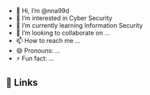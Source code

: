 - 👋 Hi, I’m @nna99d
- 👀 I’m interested in Cyber Security
- 🌱 I’m currently learning Information Security
- 💞️ I’m looking to collaborate on ...
- 📫 How to reach me ...
- 😄 Pronouns: ...
- ⚡ Fun fact: ...

<!---
nna99d/nna99d is a ✨ special ✨ repository because its `README.md` (this file) appears on your GitHub profile.
You can click the Preview link to take a look at your changes.
--->
## 🔗 Links

